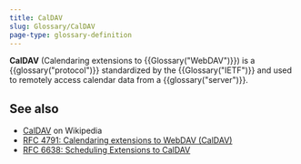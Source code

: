 ```yaml
---
title: CalDAV
slug: Glossary/CalDAV
page-type: glossary-definition
---
```




**CalDAV** (Calendaring extensions to {{Glossary("WebDAV")}}) is a {{glossary("protocol")}} standardized by the {{Glossary("IETF")}} and used to remotely access calendar data from a {{glossary("server")}}.

## See also

- [CalDAV](https://en.wikipedia.org/wiki/CalDAV) on Wikipedia
- [RFC 4791: Calendaring extensions to WebDAV (CalDAV)](https://datatracker.ietf.org/doc/html/rfc4791)
- [RFC 6638: Scheduling Extensions to CalDAV](https://datatracker.ietf.org/doc/html/rfc6638)
